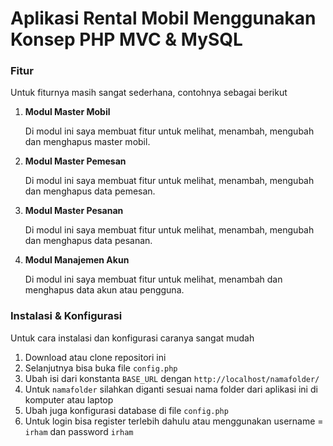 # Aplikasi Rental Mobil Menggunakan Konsep PHP MVC &amp; MySQL

### Fitur
Untuk fiturnya masih sangat sederhana, contohnya sebagai berikut
1. **Modul Master Mobil**
   
   Di modul ini saya membuat fitur untuk melihat, menambah, mengubah dan menghapus master mobil.
   
2. **Modul Master Pemesan**
   
   Di modul ini saya membuat fitur untuk melihat, menambah, mengubah dan menghapus data pemesan.
   
3. **Modul Master Pesanan**

   Di modul ini saya membuat fitur untuk melihat, menambah, mengubah dan menghapus data pesanan.
   
4. **Modul Manajemen Akun**

   Di modul ini saya membuat fitur untuk melihat, menambah dan menghapus data akun atau pengguna.
   

### Instalasi & Konfigurasi

Untuk cara instalasi dan konfigurasi caranya sangat mudah

1. Download atau clone repositori ini
2. Selanjutnya bisa buka file `config.php` 
3. Ubah isi dari konstanta `BASE_URL` dengan `http://localhost/namafolder/`
4. Untuk `namafolder` silahkan diganti sesuai nama folder dari aplikasi ini di komputer atau laptop
5. Ubah juga konfigurasi database di file `config.php` 
6. Untuk login bisa register terlebih dahulu atau menggunakan username = `irham` dan password `irham`